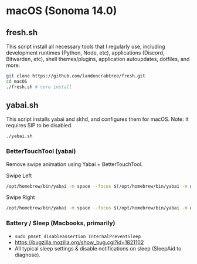 # macOS (Sonoma 14.0)

## fresh.sh
This script install all necessary tools that I regularly use, including development runtimes (Python, Node, etc), applications (Discord, Bitwarden, etc), shell themes/plugins, application autoupdates, dotfiles, and more.

```sh
git clone https://github.com/landoncrabtree/fresh.git
cd macOS
./fresh.sh # core install
```

## yabai.sh

This script installs yabai and skhd, and configures them for macOS. Note: It requires SIP to be disabled.

```sh
./yabai.sh
```

### BetterTouchTool (yabai)

Remove swipe animation using Yabai + BetterTouchTool.

Swipe Left
```sh
/opt/homebrew/bin/yabai -m space --focus $(/opt/homebrew/bin/yabai -m query --spaces --display mouse | /opt/homebrew/bin/jq ".[].index" | grep $((1 + `/opt/homebrew/bin/yabai -m query --spaces --space mouse | /opt/homebrew/bin/jq ".index"`)))
```

Swipe Right
```sh
/opt/homebrew/bin/yabai -m space --focus $(/opt/homebrew/bin/yabai -m query --spaces --display mouse | /opt/homebrew/bin/jq ".[].index" | grep $((`/opt/homebrew/bin/yabai -m query --spaces --space mouse | /opt/homebrew/bin/jq ".index"` - 1)))
```

### Battery / Sleep (Macbooks, primarily)

- `sudo pmset disableassertion InternalPreventSleep`
- <https://bugzilla.mozilla.org/show_bug.cgi?id=1821102>
- All typical sleep settings & disable notifications on sleep (SleepAid to diagnose).

